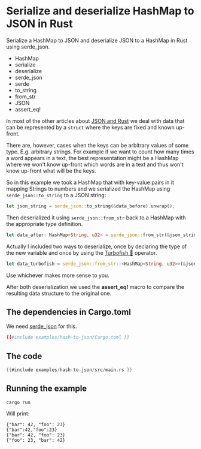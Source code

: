 # Serialize and deserialize HashMap to JSON in Rust

Serialize a HashMap to JSON and deserialize JSON to a HashMap in Rust using serde_json.

- HashMap
- serialize
- deserialize
- serde_json
- serde
- to_string
- from_str
- JSON
- assert_eq!

In most of the other articles about [JSON and Rust](./json.md) we deal with data that can be represented by a `struct` where the keys are fixed and known up-front.

There are, however, cases when the keys can be arbitrary values of some type. E.g. arbitrary strings. For example if we want to count how many times a word
appears in a text, the best representation might be a HashMap where we won't know up-front which words are in a text and thus won't know up-front what will be the keys.

So in this example we took a HashMap that with key-value pairs in it mapping Strings to numbers and we serialized the HashMap using `serde_json::to_string` to a JSON string:

```rust
let json_string = serde_json::to_string(&data_before).unwrap();
```


Then deserialized it using `serde_json::from_str` back to a HashMap with the appropriate type definition.

```rust
let data_after: HashMap<String, u32> = serde_json::from_str(&json_string).unwrap();
```

Actually I included two ways to deserialize, once by declaring the type of the new variable and once by using the [Turbofish 🐠](/turbofish) operator.

```rust
let data_turbofish = serde_json::from_str::<HashMap<String, u32>>(&json_string).unwrap();
```

Use whichever makes more sense to you.

After both deserialization we used the **assert_eq!** macro to compare the resulting data structure to the original one.

## The dependencies in Cargo.toml

We need [serde_json](https://crates.io/crates/serde_json) for this.

```toml
{{#include examples/hash-to-json/Cargo.toml }}
```

## The code

```rust
{{#include examples/hash-to-json/src/main.rs }}
```


## Running the example

```
cargo run
```

Will print:

```
{"bar": 42, "foo": 23}
{"bar":42,"foo":23}
{"bar": 42, "foo": 23}
{"foo": 23, "bar": 42}
```

